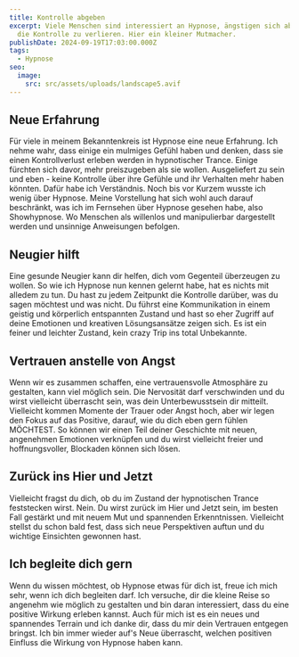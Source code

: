 ```yaml
---
title: Kontrolle abgeben
excerpt: Viele Menschen sind interessiert an Hypnose, ängstigen sich aber davor,
  die Kontrolle zu verlieren. Hier ein kleiner Mutmacher.
publishDate: 2024-09-19T17:03:00.000Z
tags:
  - Hypnose
seo:
  image:
    src: src/assets/uploads/landscape5.avif
---
```


## Neue Erfahrung

Für viele in meinem Bekanntenkreis ist Hypnose eine neue Erfahrung. Ich nehme wahr, dass einige ein mulmiges Gefühl haben und denken, dass sie einen Kontrollverlust erleben werden in hypnotischer Trance. Einige fürchten sich davor, mehr preiszugeben als sie wollen. Ausgeliefert zu sein und eben - keine Kontrolle über ihre Gefühle und ihr Verhalten mehr haben könnten. Dafür habe ich Verständnis. Noch bis vor Kurzem wusste ich wenig über Hypnose. Meine Vorstellung hat sich wohl auch darauf beschränkt, was ich im Fernsehen über Hypnose gesehen habe, also Showhypnose. Wo Menschen als willenlos und manipulierbar dargestellt werden und unsinnige Anweisungen befolgen.

## Neugier hilft

Eine gesunde Neugier kann dir helfen, dich vom Gegenteil überzeugen zu wollen. So wie ich Hypnose nun kennen gelernt habe, hat es nichts mit alledem zu tun. Du hast zu jedem Zeitpunkt die Kontrolle darüber, was du sagen möchtest und was nicht. Du führst eine Kommunikation in einem geistig und körperlich entspannten Zustand und hast so eher Zugriff auf deine Emotionen und kreativen Lösungsansätze zeigen sich. Es ist ein feiner und leichter Zustand, kein crazy Trip ins total Unbekannte.

## Vertrauen anstelle von Angst

Wenn wir es zusammen schaffen, eine vertrauensvolle Atmosphäre zu gestalten, kann viel möglich sein. Die Nervosität darf verschwinden und du wirst vielleicht überrascht sein, was dein Unterbewusstsein dir mitteilt. Vielleicht kommen Momente der Trauer oder Angst hoch, aber wir legen den Fokus auf das Positive, darauf, wie du dich eben gern fühlen MÖCHTEST. So können wir einen Teil deiner Geschichte mit neuen, angenehmen Emotionen verknüpfen und du wirst vielleicht freier und hoffnungsvoller, Blockaden können sich lösen.

## Zurück ins Hier und Jetzt

Vielleicht fragst du dich, ob du im Zustand der hypnotischen Trance feststecken wirst. Nein. Du wirst zurück im Hier und Jetzt sein, im besten Fall gestärkt und mit neuem Mut und spannenden Erkenntnissen. Vielleicht stellst du schon bald fest, dass sich neue Perspektiven auftun und du wichtige Einsichten gewonnen hast.

## Ich begleite dich gern

Wenn du wissen möchtest, ob Hypnose etwas für dich ist, freue ich mich sehr, wenn ich dich begleiten darf. Ich versuche, dir die kleine Reise so angenehm wie möglich zu gestalten und bin daran interessiert, dass du eine positive Wirkung erleben kannst. Auch für mich ist es ein neues und spannendes Terrain und ich danke dir, dass du mir dein Vertrauen entgegen bringst. Ich bin immer wieder auf's Neue überrascht, welchen positiven Einfluss die Wirkung von Hypnose haben kann.

###
